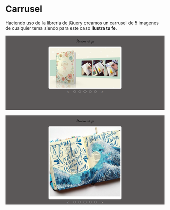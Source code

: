 # **Carrusel**

Haciendo uso de la libreria de jQuery creamos un carrusel de 5 imagenes de cualquier tema siendo para este caso **Ilustra tu fe**.


![Sin titulo](assets/docs/full-capture.png)

![Sin titulo](assets/docs/img.png)
